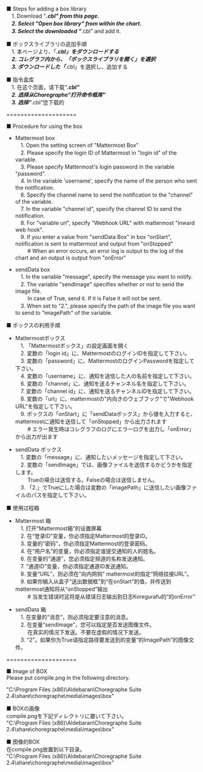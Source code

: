 ■ Steps for adding a box library  
　1. Download "***.cbl" from this page.  
　2. Select "Open box library" from within the chart.  
　3. Select the downloaded "***.cbl" and add it.  
  
■ ボックスライブラリの追加手順  
　1. 本ページより、「***.cbl」をダウンロードする  
　2. コレグラフ内から、「ボックスライブラリを開く」を選択  
　3. ダウンロードした「***.cbl」を選択し、追加する  
  
■ 指令盒库  
　1. 在这个页面，请下载“***.cbl”  
　2. 选择从Choregraphe“打开命令框库”  
　3. 选择“***.cbl”您下载的  
  
====================  
  
■ Procedure for using the box  
* Mattermost box  
　1. Open the setting screen of "Mattermost Box"  
　2. Please specify the login ID of Mattermost in "login id" of the variable.  
　3. Please specify Mattermost's login password in the variable "password".  
　4. In the variable 'username', specify the name of the person who sent the notification.  
　6. Specify the channel name to send the notification to the "channel" of the variable.  
　7. In the variable "channel id", specify the channel ID to send the notification.  
　8. For "variable url", specify "Webhook URL" with mattermost "inward web hook".  
　9. If you enter a value from "sendData Box" in box "onStart", notification is sent to mattermost and output from "onStopped"  
　　 # When an error occurs, an error log is output to the log of the chart and an output is output from "onError"  
  
* sendData box  
　1. In the variable "message", specify the message you want to notify.  
　2. The variable "sendImage" specifies whether or not to send the image file.  
　　 In case of True, send it. If it is False it will not be sent.  
　3. When set to "2.", please specify the path of the image file you want to send to "imagePath" of the variable.  
  
■ ボックスの利用手順  
* Mattermostボックス  
　1. 「Mattermostボックス」の設定画面を開く  
　2. 変数の「login id」に、MattermostのログインIDを指定して下さい。  
　3. 変数の「password」に、MattermostのログインPasswordを指定して下さい。  
　4. 変数の「username」に、通知を送信した人の名前を指定して下さい。  
　6. 変数の「channel」に、通知を送るチャンネル名を指定して下さい。  
　7. 変数の「channel id」に、通知を送るチャンネルIDを指定して下さい。  
　8. 変数の「url」に、mattermostの"内向きのウェブフック"で"Webhook URL"を指定して下さい。  
　9. ボックスの「onStart」に「sendDataボックス」から値を入力すると、mattermostに通知を送信して「onStopped」から出力されます  
　　 # エラー発生時はコレグラフのログにエラーログを出力し「onError」から出力が出ます  
  
* sendData ボックス  
　1. 変数の「message」に、通知したいメッセージを指定して下さい。  
　2. 変数の「sendImage」では、画像ファイルを送信するかどうかを指定します。  
　　 Trueの場合は送信する。Falseの場合は送信しません。  
　3. 「2.」でTrueにした場合は変数の「imagePath」に送信したい画像ファイルのパスを指定して下さい。  
  
■ 使用过程箱  
* Mattermost 箱  
　1. 打开“Mattermost箱”的设置屏幕  
　2. 在“登录ID”变量，你必须指定Mattermost的登录ID。  
　3. 变量的“密码”，你必须指定Mattermost的登录密码。  
　4. 在“用户名”的变量，你必须指定谁提交通知的人的姓名。  
　6. 在变量的“通道”，您必须指定频道的名称发送通知。  
　7. “通道ID”变量，你必须指定通道ID发送通知。  
　8. 变量“URL”，则必须在“向内网钩” mattermost的指定“网络挂接URL”。  
　9. 如果你输入从盒子“送出数据框”到“在onStart”的值，并传送到mattermost通知将从“onStopped”输出  
　　 # 当发生错误时这将是从错误日志输出到日志Koregurafu的“的onError”  
  
* sendData 箱  
　1. 在变量的“消息”，则必须指定要注意的消息。  
　2. 在变量“sendImage”，您可以指定是否发送图像文件。  
　　 在真实的情况下发送。不要在虚假的情况下发送。  
　3. “2”。如果你为True请指定路径要发送到的变量“的ImagePath”的图像文件。  
  
====================  
  
■ Image of BOX  
Please put compile.png in the following directory.  
  
"C:\Program Files (x86)\Aldebaran\Choregraphe Suite 2.4\share\choregraphe\media\images\box"  
  
■ BOXの画像  
compile.pngを下記ディレクトリに置いて下さい。  
"C:\Program Files (x86)\Aldebaran\Choregraphe Suite 2.4\share\choregraphe\media\images\box"  
  
■ 图像的BOX  
在compile.png放置到以下目录。  
"C:\Program Files (x86)\Aldebaran\Choregraphe Suite 2.4\share\choregraphe\media\images\box"  
